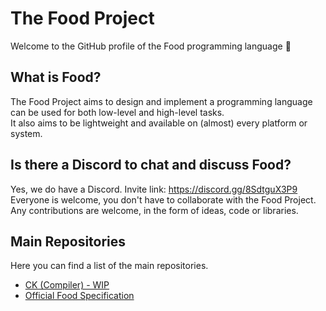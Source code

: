 # The Food Project
Welcome to the GitHub profile of the Food programming language 🍗  
## What is Food?
The Food Project aims to design and implement a programming language can be used for both low-level and high-level tasks.  
It also aims to be lightweight and available on (almost) every platform or system.
## Is there a Discord to chat and discuss Food?
Yes, we do have a Discord. Invite link: https://discord.gg/8SdtguX3P9  
Everyone is welcome, you don't have to collaborate with the Food Project.  
Any contributions are welcome, in the form of ideas, code or libraries.
## Main Repositories
Here you can find a list of the main repositories.
- [CK (Compiler) - WIP](https://github.com/foodlang/ck)
- [Official Food Specification](https://github.com/foodlang/specification)
